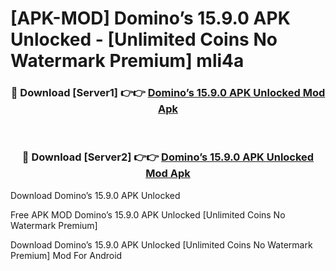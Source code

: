 # [APK-MOD] Domino’s 15.9.0 APK Unlocked - [Unlimited Coins No Watermark Premium] mli4a



<div align="center">
<h3>🔴 Download [Server1] 👉👉 <a href="https://momento.my/?title=Domino’s_15.9.0_APK_Unlocked">Domino’s 15.9.0 APK Unlocked Mod Apk</a></h3><br>

<h3>🔴 Download [Server2] 👉👉 <a href="https://momento.my/?title=Domino’s_15.9.0_APK_Unlocked">Domino’s 15.9.0 APK Unlocked Mod Apk</a></h3>
</div>



Download Domino’s 15.9.0 APK Unlocked 

Free APK MOD Domino’s 15.9.0 APK Unlocked [Unlimited Coins No Watermark Premium]

Download Domino’s 15.9.0 APK Unlocked [Unlimited Coins No Watermark Premium] Mod For Android
